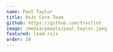 ```yaml
---
name: Paul Taylor
title: RxJs Core Team
github: https://github.com/trxcllnt
image: /media/people/paul-taylor.jpeg
featured: lead-rxjs
order: 20
---
```

